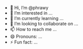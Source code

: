 - 👋 Hi, I’m @phrawy
- 👀 I’m interested in ...
- 🌱 I’m currently learning ...
- 💞️ I’m looking to collaborate on ...
- 📫 How to reach me ...
- 😄 Pronouns: ...
- ⚡ Fun fact: ...

<!---
phrawy/phrawy is a ✨ special ✨ repository because its `README.md` (this file) appears on your GitHub profile.
You can click the Preview link to take a look at your changes.
--->
